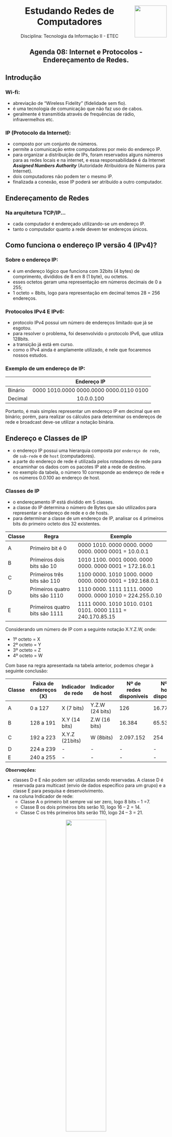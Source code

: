 <div align="center">
<a href="https://github.com/monicaquintal" target="_blank"><img align="right" height="100" src="https://www.svgrepo.com/show/204548/wifi-signal-monitor.svg" /></a>
<h1>Estudando Redes de Computadores</h1>
<p>Disciplina: Tecnologia da Informação II - ETEC</p>
</div>

<div id="agenda06" align="center">
<h2>Agenda 08: Internet e Protocolos - Endereçamento de Redes.</h2>
</div>

## Introdução

### Wi-fi:
- abreviação de “Wireless Fidelity” (fidelidade sem fio).
- é uma tecnologia de comunicação que não faz uso de cabos.
- geralmente é transmitida através de frequências de rádio, infravermelhos etc.

### IP (Protocolo da Internet):
- composto por um conjunto de números. 
- permite a comunicação entre computadores por meio do endereço IP.
- para organizar a distribuição de IPs, foram reservados alguns números para as redes locais e na internet, e essa responsabilidade é da Internet ***Assigned Numbers Authority*** (Autoridade Atribuidora de Números para Internet). 
- dois computadores não podem ter o mesmo IP. 
- finalizada a conexão, esse IP poderá ser atribuído a outro computador.

## Endereçamento de Redes

### Na arquitetura TCP/IP...
- cada computador é endereçado utilizando-se um endereço IP.
- tanto o computador quanto a rede devem ter endereços únicos.

## Como funciona o endereço IP versão 4 (IPv4)?

### Sobre o endereço IP:
- é um endereço lógico que funciona com 32bits (4 bytes) de comprimento, divididos de 8 em 8 (1 byte), ou octetos. 
- esses octetos geram uma representação em números decimais de 0 a 255;
- 1 octeto = 8bits, logo para representação em decimal temos 28 = 256 endereços.

### Protocolos IPv4 E IPv6:
- protocolo IPv4 possui um número de endereços limitado que já se esgotou. 
- para resolver o problema, foi desenvolvido o protocolo IPv6, que utiliza 128bits.
- a transição já está em curso.
- como o IPv4 ainda é amplamente utilizado, é nele que focaremos nossos estudos.

### Exemplo de um endereço de IP:

<div align="center">

&#32; | Endereço IP
------|:-------------:
Binário | 0000 1010.0000 0000.0000 0000.0110 0100
Decimal | 10.0.0.100

</div>

Portanto, é mais simples representar um endereço IP em decimal que em binário; porém, para realizar os cálculos para determinar os endereços de rede e broadcast deve-se utilizar a notação binária.

## Endereço e Classes de IP

- o endereço IP possui uma hierarquia composta por `endereço de rede`, de `sub-rede` e de `host` (computadores). 
- a parte do endereço de rede é utilizada pelos roteadores de rede para encaminhar os dados com os pacotes IP até a rede de destino.
- no exemplo da tabela, o número 10 corresponde ao endereço de rede e os números 0.0.100 ao endereço de host.

### Classes de IP

- o endereçamento IP está dividido em 5 classes. 
- a classe do IP determina o número de Bytes que são utilizados para representar o endereço de rede e o de hosts. 
- para determinar a classe de um endereço de IP, analisar os 4 primeiros bits do primeiro octeto dos 32 existentes.

<div align="center">

Classe | Regra | Exemplo
------|---------|--------
A | Primeiro bit é 0 | 0000 1010. 0000 0000. 0000 0000. 0000 0001 = 10.0.0.1
B | Primeiros dois bits são 10 | 1010 1100. 0001 0000. 0000 0000. 0000 0001 = 172.16.0.1
C | Primeiros três bits são 110 | 1100 0000. 1010 1000. 0000 0000. 0000 0001 = 192.168.0.1
D | Primeiros quatro bits são 1110 | 1110 0000. 1111 1111. 0000 0000. 0000 1010 = 224.255.0.10
E | Primeiros quatro bits são 1111 | 1111 0000. 1010 1010. 0101 0101. 0000 1111 = 240.170.85.15

</div>

Considerando um número de IP com a seguinte notação X.Y.Z.W, onde:

- 1º octeto = X
- 2º octeto = Y
- 3º octeto = Z
- 4º octeto = W

Com base na regra apresentada na tabela anterior, podemos chegar à seguinte conclusão:

<div align="center">

Classe | Faixa de endereços (X) | Indicador de rede | Indicador de host | Nº de redes disponíveis | Nº de hosts disponíveis
-------|-------------------------|------------------|-------------------|-------------------------|----------------------
A | 0 a 127 | X (7 bits) | Y.Z.W (24 bits) | 126 | 16.777.214
B | 128 a 191 | X.Y (14 bits) | Z.W (16 bits) | 16.384 | 65.534
C | 192 a 223 | X.Y.Z (21bits) | W (8bits) | 2.097.152 | 254
D | 224 a 239 | - | - | - | -
E | 240 a 255 | - | - | - | -

</div>

***Observações:*** 
- classes D e E não podem ser utilizadas sendo reservadas. A classe D é reservada para multicast (envio de dados específico para um grupo) e a classe E para pesquisa e desenvolvimento.
- na coluna Indicador de rede:
  - Classe A o primeiro bit sempre vai ser zero, logo 8 bits – 1 =7.
  - Classe B os dois primeiros bits serão 10, logo 16 – 2 = 14.
  - Classe C os três primeiros bits serão 110, logo 24 – 3 = 21.

<div align="center">
<img src="./assets/enderecos-rede-host.png" width="50%">
</div><br>

<details><summary><strong>Dados os endereços de IP 30.56.120.240 e 200.123.6.8 você sabe identificar a
classe de cada um deles?</strong></summary>

- pegar o primeiro octeto e converter para um valor binário. 
- no caso do número 30.56.120.240: 
  - o primeiro octeto é o número 30, então 30 (decimal) = 0001 1110 (binário).
  - analisando o primeiro bit à esquerda que é zero, determinamos que o IP pertence à **classe A** de endereços.
- segundo número 200.123.6.8:
  -  convertendo 200 para binário, temos 11001000.
  - como os três primeiros bits são um, um e zero (110) temos um **IP classe C**.
</details>

## Redes Classe A

- utiliza o primeiro octeto para o endereçamento de rede e os três restantes para o endereçamento de host.
- logo, o formato de um número de IP X.Y.Z.W, X corresponde ao endereço de rede e Y.Z.W ao endereço de host.
- a classe A permite somente 126 redes com 16.777.214 hosts. 
  - devido ao grande número de hosts na rede, podemos subdividi-los em sub-redes para poder gerenciar esta rede. 
  - um número elevado de hosts em uma única rede pode levar a alguns problemas como, por exemplo, colisões dentro dessa rede ou um grande
número simultâneo de broadcasts de mensagens, congestionando-a.

> Um `Broadcast` é um tipo de transmissão especial de dados cujo pacote transmitido é recebido por todos os hosts da rede.

- a divisão em sub-redes é feita por meio da utilização de máscaras de sub-redes. 
  - apesar do conceito de classes de IP já definir qual parte do endereço de IP é um endereço de rede e qual é de host, a máscara de sub-rede confirma quantos bits (dos 32) serão utilizados para identificar a rede e quantos para identificar host. 
- podemos dividir uma rede com elevado número de hosts em redes menores (sub-redes), ***facilitando a manutenção, solução de problemas e aumentando o seu desempenho***.
- a máscara de sub-rede determina que o endereço de rede é representado pelo bit 1 e o endereço de host é representado pelo bit 0.

### Exemplo:

<details>
<summary>IP 20.1.0.30, com uma máscara de sub-rede 255.0.0.0.</summary>

- convertendo a máscara de sub-rede para binário:
  - decimal: 255.0.0.0 
  - binário: 1111 1111. 0000 0000. 0000 0000. 0000 0000
- para o IP 20.1.0.30, o primeiro octeto (20) representa rede e os três últimos (1.0.30) endereços representa hosts, de acordo com a máscara de sub-rede utilizada (255.0.0.0).
- logo, o endereço da rede é 20.0.0.0:
  - IP: 20.1.0.30.
  - Binário: `0001 0100`. 0000 0001. 0000 0000. 0001 1110.
  - Decimal: `20`.1.0.30.
</details>

- a máscara de sub-rede padrão para um endereço de IP classe A é 255.0.0.0.
  - assim, os oito primeiros bits (primeiro octeto) representam o endereço de rede e os 24 restantes o endereço de host. 
- em um endereço de IP classe A, para criar uma sub-rede podemos ***utilizar o segundo octeto***. 
  - os dois primeiros octetos representam o endereço de rede e os dois últimos o endereço de host. 
  - como o segundo octeto passa a representar o endereço de rede, a máscara de sub-rede será 255.255.0.0, uma vez que para representar o endereço de rede, os bits têm que obrigatoriamente ser 1.
- considerando a rede 20, podem ser criadas as sub-redes de 20.1, 20.2,20.3 até 20.255:

<div align="center">

Rede 20.0.0.0 | hosts
--------------| -------------------------
Sub-rede 20.1 | 20.1.0.1, 20.1.0.2, 20.1.0.3, 20.1.0.4, 20.1.0.5
Sub-rede 20.2 | 20.2.0.1, 20.2.0.2, 20.2.0.3, 20.2.0.4, 20.2.0.5
Sub-rede 20.3 | 20.3.0.1, 20.3.0.2, 20.3.0.3, 20.3.0.4, 20.3.0.5
Sub-rede 20.230 | 20.230.0.1, 20.230.0.2, 20.230.0.3, 20.230.0.4, 20.230.0.5

</div>

### Você no comando

<details>
<summary>Quantos endereços de host estão disponíveis em cada sub-rede de um IP 20.1.0.1 com uma máscara de sub-rede 255.255.0.0?</summary>

- 2¹⁶ - 2 = 65534.
- como chegamos a esse número? 
  - basta observar a máscara de sub-rede: a máscara é ***255.255.0.0***. 
  - como o número 255 decimal é igual a 1111 1111 em binário, convertendo temos: 1111 1111. 1111 1111. 0000 0000.0000 0000.
  - na máscara de sub-rede o bit 1 representa o endereço de rede e o bit 0 endereço de host; como temos 16 bits 0 (zero) representando os hosts, o número de hosts é 2¹⁶ - 2 = 65534.
  - o primeiro endereço no caso do exemplo 20.1.0.0 é o endereço da rede e não pode ser utilizado. E o último 20.1.255.255 é o endereço de broadcast da rede, e também não pode ser utilizado. Por esse motivo, subtrair duas unidades do cálculo.

</details>

## Redes Classe B

- Uma rede classe B utiliza os dois primeiros octetos para o endereçamento de rede e os dois restantes para o endereçamento de host.
- Logo, em um número de IP X.Y.Z.W, X.Y corresponde ao endereço de rede e Z.W ao endereço de host.
- Uma rede classe B permite 16.384 redes com 65534 hosts cada.
- A máscara de sub-rede padrão para um endereço de IP classe B é 255.255.0.0.

<details>
<summary>Exemplo: considere o IP 140.105.0.76, com uma máscara de sub-rede 255.255.0.0.</summary>

- convertendo a máscara de sub-rede para binário:

decimal | binário
---------|------------
255.255.0.0 | 1111 1111. 1111 1111. 0000 0000. 0000 0000

- no IP 140.105.0.76, os primeiros dois octetos (140.105) representam a rede e os dois últimos (0.76) endereços de hosts, de acordo com a máscara de sub-rede padrão utilizada (255.255.0.0). Logo, o endereço da rede é 140.105.0.0
- os 16 primeiros bits (primeiro e segundo octetos) representam o endereço de rede e os 16 restantes o endereço de host. Nesse exemplo, como foi usada uma máscara padrão nenhuma sub-rede foi criada.
</details>

- Em um endereço de IP classe B, para criar uma sub-rede utilizamos o terceiro octeto.
- Assim, os três primeiros octetos representam o endereço de rede e o último o endereço de host. 
- Como o terceiro octeto passa a representar o endereço de rede, a máscara de sub-rede será 255.255.255.0, uma vez que para representar o endereço de rede os bits têm que obrigatoriamente ser 1.

## Redes de Classe C

- Uma rede classe C utiliza os três primeiros octetos para o endereçamento de rede e último para o endereçamento de host, dessa forma temos, o formato de um número de IP X.Y.Z.W, X.Y.Z corresponde ao endereço de rede e W ao endereço de host.
- Uma rede classe C permite 2.097.152 redes com 254 hosts cada.
- A máscara de sub-rede padrão para um endereço de IP classe C é 255.255.255.0.
- Os 24 primeiros bits (primeiro, segundo e terceiro octetos) representam o endereço de rede e os oito restantes o endereço de host.
- Em um endereço de IP classe C, é possível criar uma sub-rede utilizando o quarto octeto. 

## Endereços Reservados

### Uso especial:

- Endereços de 127.0.0.0 a 127.255.255.255 são reservados para a comunicação com o computador local ou localhost e para teste de loopback.

### Redes Provadas (Internas):

- Classe A: 10.0.0.0 a 10.255.255.255 com máscara de sub-rede 255.0.0.0 (8bits)
- Classe B: 172.16.0.0 a 172.31.255.255 com máscara de sub-rede 255.240.0.0 (12bits)
- Classe C: 192.168.0.0 a 192.168.255.255 com máscara de sub-rede 255.255.0.0 (16bits)

Para isso, faz-se necessária a reserva de endereços de redes privadas pois estes endereços não são usados na internet e, portanto, os roteadores não encaminham os pacotes contendo como destinatários endereços privados, isto é, esses endereços são válidos somente em redes locais de empresas e residências.

<div align="center">

## Configuração de uma rede local com Wi-Fi

</div>

Para realizar a configuração da rede necessitaremos de:

- Roteador sem fio.
- Cabo(s) de rede.
- Computador(es).

O roteador utilizado neste exemplo é um roteador com três antenas destacáveis, dual band (opera tanto em redes Wi-Fi de 2,4 e 5GHz) e com uma porta USB para a ligação de impressoras ou HDs externos.

## Identificando o dispositivo:

<div align="center">
<img src="./assets/leds.png" width="50%">
<em>Leds indicadores de estado superiores.</em>
</div>

1. Indicador de Ligado/desligado.
2. Rede sem fio de 2,4GHZ ativa.
3. Rede sem fio de 5,0GHz ativa.
4. Computadores ligados à porta LAN (1-4).
5. Conexão de Internet ativa.
6. Impressora ou dispositivo de Armazenamento conectado à porta USB.
7. Indicador de conexão WPS.
  - WPS (Wi-Fi Protected Setup): permite que os usuários conectem dispositivos à rede sem fio sem utilizar as senhas. 
  - É aconselhável deixar a função desabilitada para evitar a invasão de redes sem fio por terceiros não autorizados.

